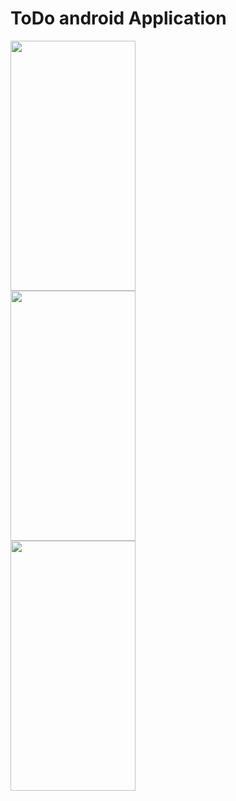 <h1> ToDo android Application</h1>

<img src = "https://github.com/ragnar-vallhala/app_todo/assets/117195143/952ee5fe-980b-4202-8d99-a171cb40564b" width="200" height="400"/>
<br/>
<img src = "https://github.com/ragnar-vallhala/app_todo/assets/117195143/c08d9309-b872-4afd-85de-7075acd24a8b" width="200" height="400"/>
<br/>
<img src = "https://github.com/ragnar-vallhala/app_todo/assets/117195143/5eb602e7-6f42-4aff-ab9e-a17d569ee93c" width="200" height="400"/>


